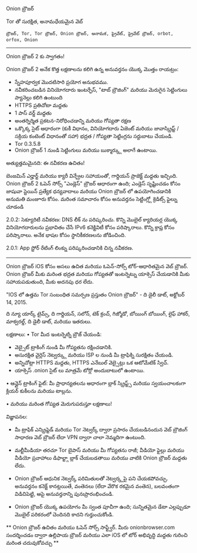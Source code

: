 Onion బ్రౌజర్

Tor తో సురక్షిత, అనామధేయమైన వెబ్

`బ్రౌజర్, Tor, Tor బ్రౌజర్, Onion బ్రౌజర్, అనామక, ప్రైవేట్, ప్రైవేట్ బ్రౌజర్, orbot, orfox, Onion`

---

Onion బ్రౌజర్ 2 కు స్వాగతం!

Onion బ్రౌజర్ 2 అనేక కొత్త లక్షణాలను కలిగి ఉన్న అనువర్తనం యొక్క మొత్తం రాయట్రం:

* స్నేహపూర్వక మొదటిసారి ప్రయోగ అనుభవము.
* నవీకరించబడిన వినియోగదారు ఇంటర్ఫేస్, "టాబ్ బ్రౌజింగ్" మరియు మెరుగైన సెట్టింగులు ప్యానెల్లు కలిగి ఉంటుంది
* HTTPS ప్రతిచోటా మద్దతు
* 1 పాస్ వర్డ్ మద్దతు
* అంతర్నిర్మిత ప్రకటన-నిరోధించడాన్ని మరియు గోప్యతా రక్షణ
* ఒక్కొక్క సైట్ ఆధారంగా (కుకీ విధానం, వినియోగదారు ఏజెంట్ మరియు జావాస్క్రిప్ట్ / సక్రియ కంటెంట్ విధానంతో సహా) భద్రత / గోప్యతా సెట్టింగ్లను సర్దుబాటు చేయండి.
* Tor 0.3.5.8
* Onion బ్రౌజర్ 1 నుండి సెట్టింగులు మరియు బుక్మార్క్లు అలాగే ఉంటాయి.

అత్యుత్తమమైనది: ఈ నవీకరణ ఉచితం!

బెంజమిన్ ఎర్హార్ట్ మరియు క్యారీ విన్ఫ్రేల సహాయంతో, గార్డియన్ ప్రాజెక్ట్ మద్దతు ఇచ్చింది. Onion బ్రౌజర్ 2 ఓపెన్ సోర్స్ "ఎండ్లెస్" బ్రౌజర్ ఆధారంగా ఉంది; ఎండ్లెస్ సృష్టించడం కోసం జాషువా స్టెయిన్ ప్రత్యేక ధన్యవాదాలు మరియు Onion బ్రౌజర్ లో ఉపయోగించడానికి అనుమతి మంజూరు కోసం. మరింత సమాచారం కోసం అనువర్తనం సెట్టింగ్ల్లో క్రెడిట్స్ ఫైల్ను చూడండి

2.0.2: సెక్యూరిటీ నవీకరణ: DNS లీక్ ను పరిష్కరించు. కొన్ని మొబైల్ క్యారియర్ల యొక్క వినియోగదారులను ప్రభావితం చేసే IPv6 కనెక్టివిటీ కోసం పరిష్కారాలు. కొన్ని క్రాష్ల కోసం పరిష్కారాలు. అనేక భాషల కోసం స్థానికీకరణలను జోడించింది.

2.0.1: App స్టోర్ రేటింగ్ లింక్ను పరిష్కరించడానికి చిన్న నవీకరణ.

---

Onion బ్రౌజర్ iOS కోసం అసలు ఉచిత మరియు ఓపెన్-సోర్స్ టోర్-ఆధారితమైన వెబ్ బ్రౌజర్. Onion బ్రౌజర్ మీకు మరింత భద్రత మరియు గోప్యతతో ఇంటర్నెట్ను యాక్సెస్ చేయడానికి మీకు సహాయపడుతుంది, మీకు అదనపు ధర లేదు.

"IOS లో ఉత్తమ Tor సంబంధిత సమర్పణ ప్రస్తుతం Onion బ్రౌజర్" - ది డైలీ డాట్, అక్టోబర్ 14, 2015.

ది న్యూ యార్క్ టైమ్స్, ది గార్డియన్, సలోన్, టెక్ క్రంచ్, గిజ్మోడో, బోయింగ్ బోయింగ్, లైఫ్ హాకర్, మాక్వరల్డ్, ది డైలీ డాట్, మరియు ఇతరులు.

లక్షణాలు:
• Tor మీద ఇంటర్నెట్ని బ్రౌజ్ చేయండి:
- వెబ్సైట్ ట్రాకింగ్ నుండి మీ గోప్యతను రక్షించడానికి.
- అసురక్షిత వైర్లెస్ నెట్వర్క్లు మరియు ISP ల నుండి మీ ట్రాఫిక్ని సురక్షితం చేయండి.
- అన్నిచోట్లా HTTPS మద్దతు, HTTPS ఎనేబుల్ వెబ్సైట్లు ఒక ఆటోమేటిక్ స్విచ్.
- యాక్సెస్ .onion సైట్ లు మాత్రమే టోర్లో అందుబాటులో ఉంటాయి.

• ఆన్లైన్ ట్రాకింగ్ ఫైట్: మీ ప్రాధాన్యతలను ఆధారంగా బ్లాక్ స్క్రిప్ట్స్ మరియు స్వయంచాలకంగా క్లియర్ కుకీలను మరియు టాబ్లను.

• మరియు మరింత గోప్యత మెరుగుపరుస్తూ లక్షణాలు!

విజ్ఞాపనల:
- మీ ట్రాఫిక్ ఎన్క్రిప్టెడ్ మరియు Tor నెట్వర్క్ ద్వారా ప్రసారం చేయబడినందున వెబ్ బ్రౌజింగ్ సాధారణ వెబ్ బ్రౌజర్ లేదా VPN ద్వారా చాలా నెమ్మదిగా ఉంటుంది.

- మల్టీమీడియా తరచూ Tor బైపాస్ మరియు మీ గోప్యతను రాజీ; వీడియో ఫైల్లు మరియు వీడియో ప్రవాహాలు డిఫాల్ట్గా బ్లాక్ చేయబడతాయి మరియు వాటికి Onion బ్రౌజర్ మద్దతు లేదు.

- Onion బ్రౌజర్ ఆధునిక నెట్వర్క్ పరిమితులతో నెట్వర్క్లపై పని చేయకపోవచ్చు. అనువర్తనం కనెక్ట్ కానట్లయితే, వంతెనలు (లేదా వేరొక రకమైన వంతెన), బలవంతంగా విడిచిపెట్టి, ఆపై అనువర్తనాన్ని పునఃప్రారంభించండి.

- Onion బ్రౌజర్ యొక్క ఉపయోగం మీ స్వంత పూచీగా ఉంది; సున్నితమైన డేటా ఎల్లప్పుడూ మొబైల్ పరికరంలో చెందినది కాదని గుర్తుంచుకోండి.

** Onion బ్రౌజర్ ఉచితం మరియు ఓపెన్ సోర్స్ సాఫ్ట్వేర్. మీరు onionbrowser.com సందర్శించడం ద్వారా ఉల్లిపాయ బ్రౌజర్ మరియు ఎలా iOS లో టోర్ అభివృద్ధి మద్దతు గురించి మరింత చదువుకోవచ్చు **  

